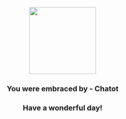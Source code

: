 <p align="center">
    <img src="https://raw.githubusercontent.com/PokeAPI/sprites/master/sprites/pokemon/441.png" width="150" height="150">
</p>
<h3 align="center">You were embraced by - <b>Chatot</b></h3>
<h3 align="center">Have a wonderful day!</h3>
